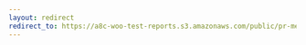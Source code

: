 ```yaml
---
layout: redirect
redirect_to: https://a8c-woo-test-reports.s3.amazonaws.com/public/pr-merge/45614/api/index.html
---
```

